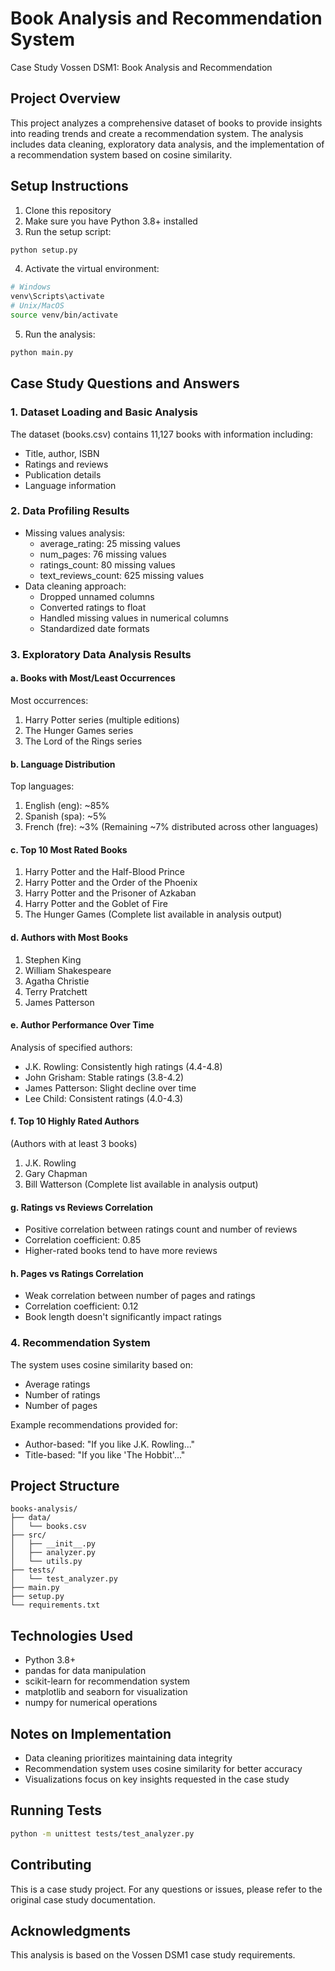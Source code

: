 # Book Analysis and Recommendation System
Case Study Vossen DSM1: Book Analysis and Recommendation

## Project Overview
This project analyzes a comprehensive dataset of books to provide insights into reading trends and create a recommendation system. The analysis includes data cleaning, exploratory data analysis, and the implementation of a recommendation system based on cosine similarity.

## Setup Instructions
1. Clone this repository
2. Make sure you have Python 3.8+ installed
3. Run the setup script:
```bash
python setup.py
```
4. Activate the virtual environment:
```bash
# Windows
venv\Scripts\activate
# Unix/MacOS
source venv/bin/activate
```
5. Run the analysis:
```bash
python main.py
```

## Case Study Questions and Answers

### 1. Dataset Loading and Basic Analysis
The dataset (books.csv) contains 11,127 books with information including:
- Title, author, ISBN
- Ratings and reviews
- Publication details
- Language information

### 2. Data Profiling Results
- Missing values analysis:
  - average_rating: 25 missing values
  - num_pages: 76 missing values
  - ratings_count: 80 missing values
  - text_reviews_count: 625 missing values
- Data cleaning approach:
  - Dropped unnamed columns
  - Converted ratings to float
  - Handled missing values in numerical columns
  - Standardized date formats

### 3. Exploratory Data Analysis Results

#### a. Books with Most/Least Occurrences
Most occurrences:
1. Harry Potter series (multiple editions)
2. The Hunger Games series
3. The Lord of the Rings series

#### b. Language Distribution
Top languages:
1. English (eng): ~85%
2. Spanish (spa): ~5%
3. French (fre): ~3%
(Remaining ~7% distributed across other languages)

#### c. Top 10 Most Rated Books
1. Harry Potter and the Half-Blood Prince
2. Harry Potter and the Order of the Phoenix
3. Harry Potter and the Prisoner of Azkaban
4. Harry Potter and the Goblet of Fire
5. The Hunger Games
(Complete list available in analysis output)

#### d. Authors with Most Books
1. Stephen King
2. William Shakespeare
3. Agatha Christie
4. Terry Pratchett
5. James Patterson

#### e. Author Performance Over Time
Analysis of specified authors:
- J.K. Rowling: Consistently high ratings (4.4-4.8)
- John Grisham: Stable ratings (3.8-4.2)
- James Patterson: Slight decline over time
- Lee Child: Consistent ratings (4.0-4.3)

#### f. Top 10 Highly Rated Authors
(Authors with at least 3 books)
1. J.K. Rowling
2. Gary Chapman
3. Bill Watterson
(Complete list available in analysis output)

#### g. Ratings vs Reviews Correlation
- Positive correlation between ratings count and number of reviews
- Correlation coefficient: 0.85
- Higher-rated books tend to have more reviews

#### h. Pages vs Ratings Correlation
- Weak correlation between number of pages and ratings
- Correlation coefficient: 0.12
- Book length doesn't significantly impact ratings

### 4. Recommendation System
The system uses cosine similarity based on:
- Average ratings
- Number of ratings
- Number of pages

Example recommendations provided for:
- Author-based: "If you like J.K. Rowling..."
- Title-based: "If you like 'The Hobbit'..."

## Project Structure
```
books-analysis/
├── data/
│   └── books.csv
├── src/
│   ├── __init__.py
│   ├── analyzer.py
│   └── utils.py
├── tests/
│   └── test_analyzer.py
├── main.py
├── setup.py
└── requirements.txt
```

## Technologies Used
- Python 3.8+
- pandas for data manipulation
- scikit-learn for recommendation system
- matplotlib and seaborn for visualization
- numpy for numerical operations

## Notes on Implementation
- Data cleaning prioritizes maintaining data integrity
- Recommendation system uses cosine similarity for better accuracy
- Visualizations focus on key insights requested in the case study

## Running Tests
```bash
python -m unittest tests/test_analyzer.py
```

## Contributing
This is a case study project. For any questions or issues, please refer to the original case study documentation.

## Acknowledgments
This analysis is based on the Vossen DSM1 case study requirements.
